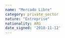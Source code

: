 ```yaml
---
name: "Mercado Libre"
category: private_sector
nature: "Entreprise"
nationality: ARG
date_signed: '2018-11-12'
---
```

    